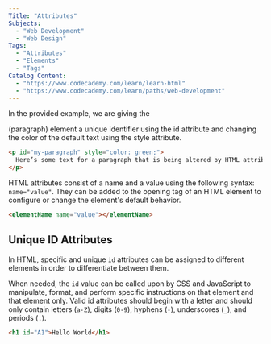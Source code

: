 ```yaml
---
Title: "Attributes"
Subjects:
  - "Web Development"
  - "Web Design"
Tags:
  - "Attributes"
  - "Elements"
  - "Tags"
Catalog Content:
  - "https://www.codecademy.com/learn/learn-html"
  - "https://www.codecademy.com/learn/paths/web-development"
---
```


In the provided example, we are giving the <p> (paragraph) element a unique identifier using the id attribute and changing the color of the default text using the style attribute. 

```html
<p id="my-paragraph" style="color: green;">
  Here’s some text for a paragraph that is being altered by HTML attributes
</p>
```

HTML attributes consist of a name and a value using the following syntax: `name="value"`. They can be added to the opening tag of an HTML element to configure or change the element's default behavior.

```html
<elementName name="value"></elementName>
```

## Unique ID Attributes

In HTML, specific and unique `id` attributes can be assigned to different elements in order to differentiate between them.

When needed, the `id` value can be called upon by CSS and JavaScript to manipulate, format, and perform specific instructions on that element and that element only. Valid id attributes should begin with a letter and should only contain letters (`a-Z`), digits (`0-9`), hyphens (`-`), underscores (`_`), and periods (`.`).

```html
<h1 id="A1">Hello World</h1>
```
